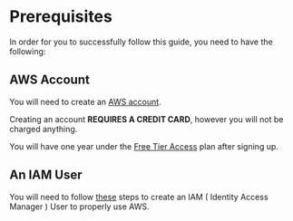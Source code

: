 # Prerequisites

In order for you to successfully follow this guide, you need to have the following:

## AWS Account

You will need to create an [AWS account](https://portal.aws.amazon.com/billing/signup#/start). 

Creating an account **REQUIRES A CREDIT CARD**, however you will not be charged anything.

You will have one year under the [Free Tier Access](aws.amazon.com/free) plan after signing up.

## An IAM User

You will need to follow [these](./iam.md) steps to create an IAM ( Identity Access Manager ) User to properly use AWS.
